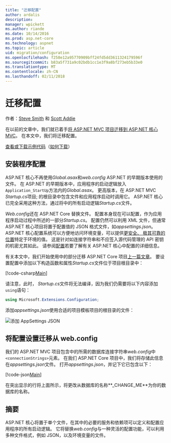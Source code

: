 ```yaml
---
title: "迁移配置"
author: ardalis
description: 
manager: wpickett
ms.author: riande
ms.date: 10/14/2016
ms.prod: asp.net-core
ms.technology: aspnet
ms.topic: article
uid: migration/configuration
ms.openlocfilehash: f258e12a95770909bff24fd5dd3611324179596f
ms.sourcegitcommit: b83a5f731a9c02bdb1cc1e3f9a8bf273eb5b33e0
ms.translationtype: MT
ms.contentlocale: zh-CN
ms.lasthandoff: 02/11/2018
---
```

# <a name="migrating-configuration"></a>迁移配置

作者：[Steve Smith](https://ardalis.com/) 和 [Scott Addie](https://scottaddie.com)

在以前的文章中，我们就已着手[将 ASP.NET MVC 项目迁移到 ASP.NET 核心 MVC](mvc.md)。 在本文中，我们将迁移配置。

[查看或下载示例代码](https://github.com/aspnet/Docs/tree/master/aspnetcore/migration/configuration/samples)（[如何下载](xref:tutorials/index#how-to-download-a-sample)）

## <a name="setup-configuration"></a>安装程序配置

ASP.NET 核心不再使用*Global.asax*和*web.config* ASP.NET 的早期版本使用的文件。 在 ASP.NET 的早期版本中，应用程序的启动逻辑放入`Application_StartUp`方法内的*Global.asax*。 更高版本，在 ASP.NET MVC *Startup.cs*项目; 的根目录中包含文件和应用程序启动时调用它。 ASP.NET 核心已完全采用这种方法，通过将中的所有启动逻辑*Startup.cs*文件。

*Web.config*还在 ASP.NET Core 替换文件。 配置本身现在可以配置，作为应用程序启动过程中所述的一部分*Startup.cs*。 配置仍然可以利用 XML 文件，但通常 ASP.NET 核心项目将置于配置值的 JSON 格式文件，如*appsettings.json*。 ASP.NET 核心配置系统可以方便地访问环境变量，可以提供[更安全、 极其可靠的位置](xref:security/app-secrets)特定于环境的值。 这是针对如连接字符串和不应签入源代码管理的 API 密钥的机密尤其如此。 请参阅[配置](xref:fundamentals/configuration/index)若要了解有关 ASP.NET 核心中配置的详细信息。

有关本文中，我们开始使用中的部分迁移 ASP.NET Core 项目[上一篇文章](mvc.md)。 要设置配置中添加以下构造函数和属性*Startup.cs*文件位于项目根目录中：

[!code-csharp[Main](configuration/samples/WebApp1/src/WebApp1/Startup.cs?range=11-21)]

请注意，此时， *Startup.cs*文件将无法编译，因为我们仍需要将以下内容添加`using`语句：

```csharp
using Microsoft.Extensions.Configuration;
```

添加*appsettings.json*使用合适的项目模板项目的根目录的文件：

![添加 AppSettings JSON](configuration/_static/add-appsettings-json.png)

## <a name="migrate-configuration-settings-from-webconfig"></a>将配置设置迁移从 web.config

我们的 ASP.NET MVC 项目包含中的所需的数据库连接字符串*web.config*中`<connectionStrings>`元素。 在我们 ASP.NET Core 项目中，我们将存储此信息在*appsettings.json*文件。 打开*appsettings.json*，并记下它已包含以下：

[!code-json[Main](../migration/configuration/samples/WebApp1/src/WebApp1/appsettings.json?highlight=4)]


在突出显示的行将上面所示，将更改从数据库的名称**_CHANGE_ME**为你的数据库的名称。

## <a name="summary"></a>摘要

ASP.NET 核心将置于单个文件，在其中的必要的服务和依赖项可以定义和配置应用程序的所有启动逻辑。 它将替换*web.config*与一种灵活的配置功能，可以利用多种文件格式，例如 JSON，以及环境变量的文件。
